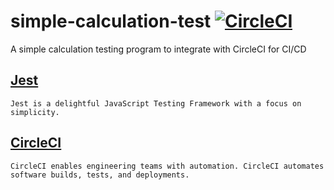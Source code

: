 # simple-calculation-test [![CircleCI](https://circleci.com/gh/lzguangzl/simple-calculation-test.svg?style=svg)](https://circleci.com/gh/lzguangzl/simple-calculation-test)

A simple calculation testing program to integrate with CircleCI for CI/CD

## [Jest](https://jestjs.io/)

```
Jest is a delightful JavaScript Testing Framework with a focus on simplicity.
```

## [CircleCI](https://circleci.com/)

```
CircleCI enables engineering teams with automation. CircleCI automates software builds, tests, and deployments.
```
